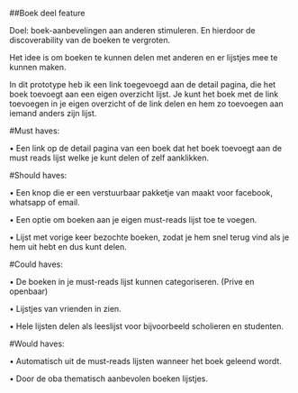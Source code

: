 ##Boek deel feature

Doel: boek-aanbevelingen aan anderen stimuleren. En hierdoor de discoverability van de boeken te vergroten. 

Het idee is om boeken te kunnen delen met anderen en er lijstjes mee te kunnen maken.


In dit prototype heb ik een link toegevoegd aan de detail pagina, die het boek toevoegt aan een eigen overzicht lijst. Je kunt het boek met de link toevoegen in je eigen overzicht of de link delen en hem zo toevoegen aan iemand anders zijn lijst.

#Must haves: 

•	Een link op de detail pagina van een boek dat het boek toevoegt aan de must reads lijst welke je kunt delen of zelf aanklikken.

#Should haves:

•	Een knop die er een verstuurbaar pakketje van maakt voor facebook, whatsapp of email.

•	Een optie om boeken aan je eigen must-reads lijst toe te voegen.

•	Lijst met vorige keer bezochte boeken, zodat je hem snel terug vind als je hem uit hebt en dus kunt delen.

#Could haves:

•	De boeken in je must-reads lijst kunnen categoriseren. (Prive en openbaar)

•	Lijstjes van vrienden in zien.

•	Hele lijsten delen als leeslijst voor bijvoorbeeld scholieren en studenten.

#Would haves:

•	Automatisch uit de must-reads lijsten wanneer het boek geleend wordt.

•	Door de oba thematisch aanbevolen boeken lijstjes.





















